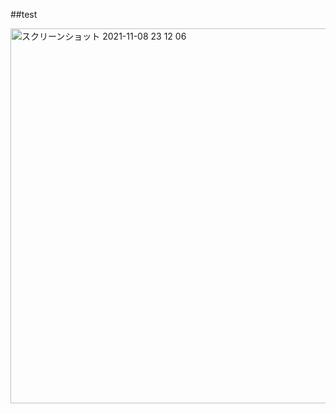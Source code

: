 ##test

<img width="600"  alt="スクリーンショット 2021-11-08 23 12 06" src="https://user-images.githubusercontent.com/72447845/140756981-1e371a85-7a70-4484-a663-6c7fbbe92e5f.png">